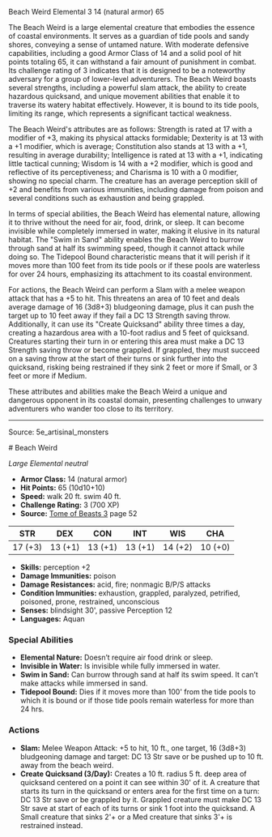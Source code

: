 <MonsterName/>Beach Weird</MonsterName>
<CreatureType/>Elemental</CreatureType>
<CR/>3</CR>
<AC/>14 (natural armor)</AC>
<HP/>65</HP>
<summary>The Beach Weird is a large elemental creature that embodies the essence of coastal environments. It serves as a guardian of tide pools and sandy shores, conveying a sense of untamed nature. With moderate defensive capabilities, including a good Armor Class of 14 and a solid pool of hit points totaling 65, it can withstand a fair amount of punishment in combat. Its challenge rating of 3 indicates that it is designed to be a noteworthy adversary for a group of lower-level adventurers. The Beach Weird boasts several strengths, including a powerful slam attack, the ability to create hazardous quicksand, and unique movement abilities that enable it to traverse its watery habitat effectively. However, it is bound to its tide pools, limiting its range, which represents a significant tactical weakness. </summary>

<detail>

The Beach Weird's attributes are as follows: Strength is rated at 17 with a modifier of +3, making its physical attacks formidable; Dexterity is at 13 with a +1 modifier, which is average; Constitution also stands at 13 with a +1, resulting in average durability; Intelligence is rated at 13 with a +1, indicating little tactical cunning; Wisdom is 14 with a +2 modifier, which is good and reflective of its perceptiveness; and Charisma is 10 with a 0 modifier, showing no special charm. The creature has an average perception skill of +2 and benefits from various immunities, including damage from poison and several conditions such as exhaustion and being grappled.

In terms of special abilities, the Beach Weird has elemental nature, allowing it to thrive without the need for air, food, drink, or sleep. It can become invisible while completely immersed in water, making it elusive in its natural habitat. The "Swim in Sand" ability enables the Beach Weird to burrow through sand at half its swimming speed, though it cannot attack while doing so. The Tidepool Bound characteristic means that it will perish if it moves more than 100 feet from its tide pools or if these pools are waterless for over 24 hours, emphasizing its attachment to its coastal environment.

For actions, the Beach Weird can perform a Slam with a melee weapon attack that has a +5 to hit. This threatens an area of 10 feet and deals average damage of 16 (3d8+3) bludgeoning damage, plus it can push the target up to 10 feet away if they fail a DC 13 Strength saving throw. Additionally, it can use its "Create Quicksand" ability three times a day, creating a hazardous area with a 10-foot radius and 5 feet of quicksand. Creatures starting their turn in or entering this area must make a DC 13 Strength saving throw or become grappled. If grappled, they must succeed on a saving throw at the start of their turns or sink further into the quicksand, risking being restrained if they sink 2 feet or more if Small, or 3 feet or more if Medium.

These attributes and abilities make the Beach Weird a unique and dangerous opponent in its coastal domain, presenting challenges to unwary adventurers who wander too close to its territory.</detail>



---

Source: 5e_artisinal_monsters

<statblock>
# Beach Weird

*Large* *Elemental* *neutral*

- **Armor Class:** 14 (natural armor)
- **Hit Points:** 65 (10d10+10)
- **Speed:** walk 20 ft. swim 40 ft.
- **Challenge Rating:** 3 (700 XP)
- **Source:** [Tome of Beasts 3](https://koboldpress.com/kpstore/product/tome-of-beasts-3-for-5th-edition/) page 52

| STR | DEX | CON | INT | WIS | CHA |
| --- | --- | --- | --- | --- | --- |
| 17 (+3) | 13 (+1) | 13 (+1) | 13 (+1) | 14 (+2) | 10 (+0) |

- **Skills:** perception +2
- **Damage Immunities:** poison
- **Damage Resistances:** acid, fire; nonmagic B/P/S attacks
- **Condition Immunities:** exhaustion, grappled, paralyzed, petrified, poisoned, prone, restrained, unconscious
- **Senses:** blindsight 30', passive Perception 12
- **Languages:** Aquan

### Special Abilities

- **Elemental Nature:** Doesn’t require air food drink or sleep.
- **Invisible in Water:** Is invisible while fully immersed in water.
- **Swim in Sand:** Can burrow through sand at half its swim speed. It can’t make attacks while immersed in sand.
- **Tidepool Bound:** Dies if it moves more than 100' from the tide pools to which it is bound or if those tide pools remain waterless for more than 24 hrs.

### Actions

- **Slam:** Melee Weapon Attack: +5 to hit, 10 ft., one target, 16 (3d8+3) bludgeoning damage and target: DC 13 Str save or be pushed up to 10 ft. away from the beach weird.
- **Create Quicksand (3/Day):** Creates a 10 ft. radius 5 ft. deep area of quicksand centered on a point it can see within 30' of it. A creature that starts its turn in the quicksand or enters area for the first time on a turn: DC 13 Str save or be grappled by it. Grappled creature must make DC 13 Str save at start of each of its turns or sink 1 foot into the quicksand. A Small creature that sinks 2'+ or a Med creature that sinks 3'+ is restrained instead.


</statblock>


